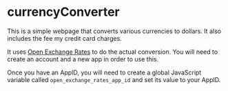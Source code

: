 # currencyConverter

This is a simple webpage that converts various currencies to dollars. It also includes the fee my credit card charges.

It uses [Open Exchange Rates](http://openexchangerates.org) to do the actual conversion. You will need to create an account and a new app in order to use this.

Once you have an AppID, you will need to create a global JavaScript variable called `open_exchange_rates_app_id` and set its value to your AppID.

